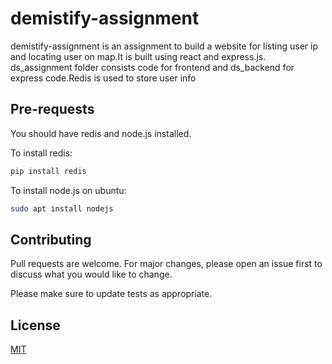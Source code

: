 # demistify-assignment

demistify-assignment is an assignment to build a website for listing user ip and locating user on map.It is built using react and express.js.
ds_assignment folder consists code for frontend and ds_backend for express code.Redis is used to store user info

## Pre-requests

You should have redis and node.js installed.

To install redis:

```bash
pip install redis
```

To install node.js on ubuntu:

```bash
sudo apt install nodejs
```


## Contributing
Pull requests are welcome. For major changes, please open an issue first to discuss what you would like to change.

Please make sure to update tests as appropriate.

## License
[MIT](https://choosealicense.com/licenses/mit/)